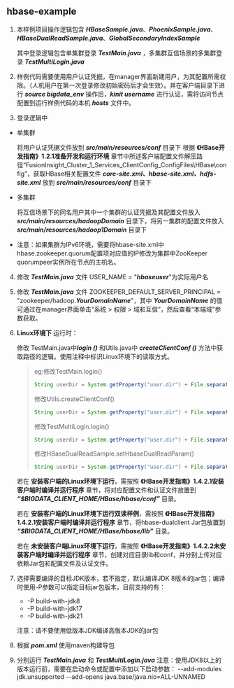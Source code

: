 ## hbase-example

1. 本样例项目操作逻辑包含 ***HBaseSample.java***、***PhoenixSample.java***、***HBaseDualReadSample.java***、***GlobalSecondaryIndexSample***

   其中登录逻辑包含单集群登录 ***TestMain.java*** ，多集群互信场景的多集群登录 ***TestMultiLogin.java***

2. 样例代码需要使用用户认证凭据，在manager界面新建用户，为其配置所需权限。（人机用户在第一次登录修改初始密码后才会生效）。并在客户端目录下进行 ***source bigdata_env*** 操作后，***kinit username*** 进行认证，需将访问节点配置到运行样例代码的本机 ***hosts*** 文件中。

3. 登录逻辑中
  - 单集群
    
    将用户认证凭据文件放到 ***src/main/resources/conf*** 目录下
    根据 __《HBase开发指南》1.2.1准备开发和运行环境__  章节中所述客户端配置文件解压路径“FusionInsight_Cluster_1_Services_ClientConfig_ConfigFiles\HBase\config”，获取HBase相关配置文件 ***core-site.xml、hbase-site.xml、hdfs-site.xml*** 放到 ***src/main/resources/conf*** 目录下
    
  - 多集群

    将互信场景下的同名用户其中一个集群的认证凭据及其配置文件放入 ***src/main/resources/hadoopDomain*** 目录下，将另一集群的配置文件放入 ***src/main/resources/hadoop1Domain*** 目录下

  - 注意：如果集群为IPv6环境，需要将hbase-site.xml中hbase.zookeeper.quorum配置项对应值的IP修改为集群中ZooKeeper quorumpeer实例所在节点的主机名。

4. 修改 ***TestMain.java*** 文件 USER_NAME = "***hbaseuser***"为实际用户名

5. 修改 ***TestMain.java*** 文件 ZOOKEEPER_DEFAULT_SERVER_PRINCIPAL = "zookeeper/hadoop.***YourDomainName***"，其中 ***YourDomainName*** 的值可通过在manager界面单击“系统 > 权限 > 域和互信”，然后查看“本端域”参数获取。

6. __Linux环境下__ 运行时：

   修改 TestMain.java中***login ()*** 和Utils.java中 ***createClientConf ()*** 方法中获取路径的逻辑。使用注释中标识Linux环境下的读取方式。

   > eg:修改TestMain.login()
   >
   > ```java
   > String userDir = System.getProperty("user.dir") + File.separator + Utils.CONF_DIRECTORY + File.separator;
   > ```
   > 修改Utils.createClientConf()
   >
   > ```java
   > String userDir = System.getProperty("user.dir") + File.separator + CONF_DIRECTORY + File.separator;
   > ```
   >
   > 修改TestMultiLogin.login()
   >
   > ```java
   > String userdir = System.getProperty("user.dir") + File.separator + confDir + File.separator;
   > ```
   >
   > 修改HBaseDualReadSample.setHbaseDualReadParam()
   > ```java
   > String userDir = System.getProperty("user.dir") + File.separator + Utils.CONF_DIRECTORY + File.separator;
   > ```

   若在 __安装客户端的Linux环境下运行__，需按照 __《HBase开发指南》1.4.2.1安装客户端时编译并运行程序__ 章节，将对应配置文件和认证文件放置到 ***“$BIGDATA_CLIENT_HOME/HBase/hbase/conf”*** 目录。

   若在 __安装客户端的Linux环境下运行双读样例__，需按照 __《HBase开发指南》1.4.2.1安装客户端时编译并运行程序__ 章节，将hbase-dualclient Jar包放置到 ***“$BIGDATA_CLIENT_HOME/HBase/hbase/lib”*** 目录。

   若在 __未安装客户端Linux环境下运行__，需按照 __《HBase开发指南》1.4.2.2未安装客户端时编译并运行程序__ 章节，创建对应目录lib和conf，并分别上传对应依赖Jar包和配置文件及认证文件。
7. 选择需要编译的目标JDK版本，若不指定，默认编译JDK 8版本的jar包；编译时使用-P参数可以指定目标jar包版本，目前支持的有：
   - -P build-with-jdk8
   - -P build-with-jdk17
   - -P build-with-jdk21

   注意：请不要使用低版本JDK编译高版本JDK的jar包

8. 根据 ***pom.xml*** 使用maven构建导包
9. 分别运行 ***TestMain.java*** 和 ***TestMultiLogin.java***
   注意：使用JDK8以上的版本运行前，需要在启动命令或配置中添加以下启动参数：
   --add-modules jdk.unsupported --add-opens java.base/java.nio=ALL-UNNAMED
